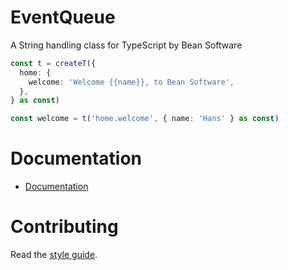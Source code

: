 # EventQueue

A String handling class for TypeScript by Bean Software

```ts
const t = createT({
  home: {
    welcome: 'Welcome {{name}}, to Bean Software',
  },
} as const)

const welcome = t('home.welcome', { name: 'Hans' } as const)
```

# Documentation

- [Documentation](https://BeanSoftwareGroup.github.io/open-source/modules/Create_T.html)

# Contributing

Read the [style guide](https://github.com/BeanSoftwareGroup/workspace/blob/main/STYLE.md#style-guide).
